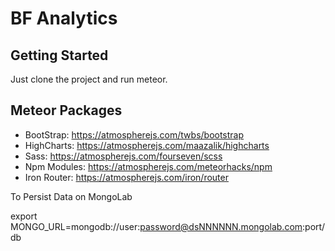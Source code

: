 BF Analytics
============

## Getting Started ##

Just clone the project and run meteor.

## Meteor Packages ##

- BootStrap: https://atmospherejs.com/twbs/bootstrap
- HighCharts: https://atmospherejs.com/maazalik/highcharts
- Sass: https://atmospherejs.com/fourseven/scss
- Npm Modules: https://atmospherejs.com/meteorhacks/npm
- Iron Router: https://atmospherejs.com/iron/router

To Persist Data on MongoLab

export MONGO_URL=mongodb://user:password@dsNNNNNN.mongolab.com:port/db

